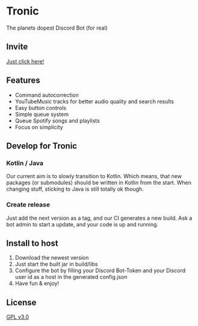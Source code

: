 # Tronic
The planets dopest Discord Bot
(for real)

## Invite
[Just click here!](https://discordapp.com/oauth2/authorize?scope=bot&client_id=554803884439240705&permissions=8)

## Features
- Command autocorrection
- YouTubeMusic tracks for better audio quality and search results
- Easy button controls
- Simple queue system
- Queue Spotify songs and playlists
- Focus on simplicity

## Develop for Tronic
### Kotlin / Java
Our current aim is to slowly transition to Kotlin. Which means, that new packages (or submodules) should be written in Kotlin from the start. When changing stuff, sticking to Java is still totally ok though.

### Create release
Just add the next version as a tag, and our CI generates a new build.
Ask a bot admin to start a update, and your code is up and running.

## Install to host
1.  Download the newest version
2.  Just start the built jar in build/libs
3.  Configure the bot by filling your Discord Bot-Token and your Discord user id as a host in the generated config.json
4.  Have fun & enjoy!

## License
[GPL v3.0](LICENSE.md)
